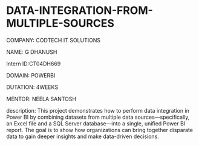 # DATA-INTEGRATION-FROM-MULTIPLE-SOURCES
COMPANY: CODTECH IT SOLUTIONS

NAME: G DHANUSH

Intern ID:CT04DH669

DOMAIN: POWERBI

DUTATION: 4WEEKS

MENTOR: NEELA SANTOSH

description: This project demonstrates how to perform data integration in Power BI by combining datasets from multiple data sources—specifically, an Excel file and a SQL Server database—into a single, unified Power BI report. The goal is to show how organizations can bring together disparate data to gain deeper insights and make data-driven decisions.
